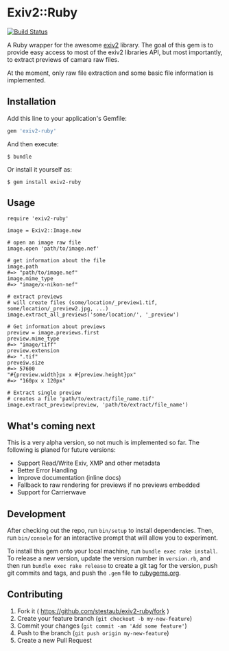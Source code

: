 # Exiv2::Ruby
[![Build Status](https://travis-ci.org/stestaub/exiv2-ruby.svg?branch=master)](https://travis-ci.org/stestaub/exiv2-ruby)

A Ruby wrapper for the awesome [exiv2](http://www.exiv2.org/) library. The goal of this gem is to provide easy access to most of the exiv2 libraries API,
but most importantly, to extract previews of camara raw files.

At the moment, only raw file extraction and some basic file information is implemented.

## Installation

Add this line to your application's Gemfile:

```ruby
gem 'exiv2-ruby'
```

And then execute:

    $ bundle

Or install it yourself as:

    $ gem install exiv2-ruby

## Usage

    require 'exiv2-ruby'
    
    image = Exiv2::Image.new
    
    # open an image raw file
    image.open 'path/to/image.nef'
    
    # get information about the file
    image.path
    #=> "path/to/image.nef"
    image.mime_type
    #=> "image/x-nikon-nef"
    
    # extract previews
    # will create files (some/location/_preview1.tif, some/location/_preview2.jpg, ...)
    image.extract_all_previews('some/location/', '_preview')
    
    # Get information about previews
    preview = image.previews.first
    preview.mime_type
    #=> "image/tiff"
    preview.extension
    #=> ".tif"
    preveiw.size
    #=> 57600
    "#{preview.width}px x #{preview.height}px"
    #=> "160px x 120px"
    
    # Extract single preview
    # creates a file 'path/to/extract/file_name.tif'
    image.extract_preview(preview, 'path/to/extract/file_name')

## What's coming next
This is a very alpha version, so not much is implemented so far. The following is planed for future versions:

* Support Read/Write Exiv, XMP and other metadata
* Better Error Handling
* Improve documentation (inline docs)
* Fallback to raw rendering for previews if no previews embedded
* Support for Carrierwave

## Development

After checking out the repo, run `bin/setup` to install dependencies. Then, run `bin/console` for an interactive prompt that will allow you to experiment.

To install this gem onto your local machine, run `bundle exec rake install`. To release a new version, update the version number in `version.rb`, and then run `bundle exec rake release` to create a git tag for the version, push git commits and tags, and push the `.gem` file to [rubygems.org](https://rubygems.org).

## Contributing

1. Fork it ( https://github.com/stestaub/exiv2-ruby/fork )
2. Create your feature branch (`git checkout -b my-new-feature`)
3. Commit your changes (`git commit -am 'Add some feature'`)
4. Push to the branch (`git push origin my-new-feature`)
5. Create a new Pull Request
